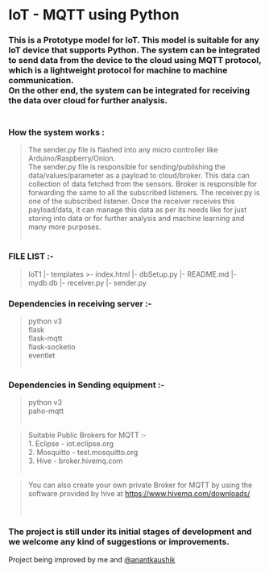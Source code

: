 # IoT - MQTT using Python
### This is a Prototype model for IoT. This model is suitable for any IoT device that supports Python. The system can be integrated to send data from the device to the cloud using MQTT protocol, which is a lightweight protocol for machine to machine communication.<br/>On the other end, the system can be integrated for receiving the data over cloud for further analysis.<br/><br/>
 
 ### How the system works :<br/>
 >   The sender.py file is flashed into any micro controller like Arduino/Raspberry/Onion.<br/>
    The sender.py file is responsible for sending/publishing the data/values/parameter as a payload to cloud/broker.
    This data can collection of data fetched from the sensors. Broker is responsible for forwarding the same to all the
    subscribed listeners. The receiver.py is one of the subscribed listener. Once the receiver receives this
    payload/data, it can manage this data as per its needs like for just storing into data or for further analysis and
    machine learning and many more purposes.<br/><br/>

### FILE LIST :-
>    IoT1 
      |- templates
           >- index.html
      |- dbSetup.py
      |- README.md
      |- mydb.db
      |- receiver.py
      |- sender.py
 
### Dependencies in receiving server :-<br/>
>    python v3<br/>
    flask<br/>
    flask-mqtt<br/>
    flask-socketio<br/>
    eventlet<br/><br/>

### Dependencies in Sending equipment :-<br/>
>    python v3<br/>
    paho-mqtt<br/><br/>

> Suitable Public Brokers for MQTT :-<br/>
    1. Eclipse - iot.eclipse.org<br/>
    2. Mosquitto - test.mosquitto.org<br/>
    3. Hive - broker.hivemq.com<br/><br/>

> You can also create your own private Broker for MQTT by using the software provided by hive at https://www.hivemq.com/downloads/
<br/><br/><br/>

### The project is still under its initial stages of development and we welcome any kind of suggestions or improvements. 
Project being improved by me and [@anantkaushik](https://github.com/anantkaushik)
